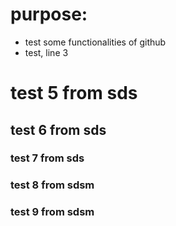 # purpose:
- test some functionalities of github
- test, line 3

# test 5 from sds
## test 6 from sds
### test 7 from sds
### test 8 from sdsm
### test 9 from sdsm
